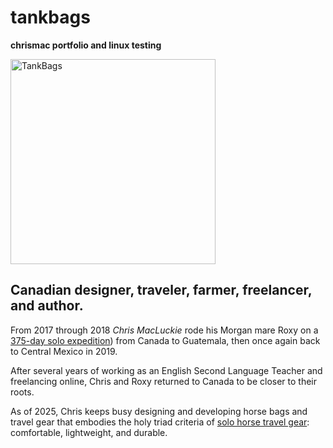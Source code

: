 # tankbags
**chrismac portfolio and linux testing** 



<img width="328" height="328"  alt="TankBags" src="https://github.com/user-attachments/assets/992ea3bb-01c7-4e9c-93e0-213b961a448e" />



## Canadian designer, traveler, farmer, freelancer, and author.

From 2017 through 2018 _Chris MacLuckie_ rode his Morgan mare Roxy on a [375-day solo expedition](https://5000milesofhope.org/)) from Canada to Guatemala, then once again back to Central Mexico in 2019.

After several years of working as an English Second Language Teacher and freelancing online, Chris and Roxy returned to Canada to be closer to their roots.

As of 2025, Chris keeps busy designing and developing horse bags and travel gear that embodies the holy triad criteria of [solo horse travel gear](https://tankbags.ca): comfortable, lightweight, and durable.



			

